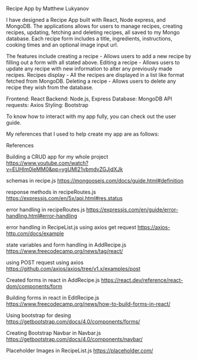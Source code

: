 Recipe App by Matthew Lukyanov

I have designed a Recipe App built with React, Node express, and MongoDB. The applications allows for users to manage recipes,
creating recipes, updating, fetching and deleting recipes, all saved to my Mongo database. Each recipe form includes a title, ingredients,
instructions, cooking times and an optional image input url.

The features include creating a recipe - Allows users to add a new recipe by filling out a form with all stated above.
Editing a recipe - Allows users to update any recipe with new information to alter any previously made recipes.
Recipes display - All the recipes are displayed in a list like format fetched from MongoDB.
Deleting a recipe - Allows users to delete any recipe they wish from the database.

Frontend: React
Backend: Node.js, Express
Database: MongoDB
API requests: Axios
Styling: Bootstrap

To know how to interact with my app fully, you can check out the user guide.

My references that I used to help create my app are as follows:

References

Building a CRUD app for my whole project
https://www.youtube.com/watch?v=EUHlm0leMM0&pp=ygUMI21vbmdvZGJjdXJk

schemas in recipe.js
https://mongoosejs.com/docs/guide.html#definition

response methods in recipeRoutes.js
https://expressjs.com/en/5x/api.html#res.status

error handling in recipeRoutes.js
https://expressjs.com/en/guide/error-handling.html#error-handling

error handling in RecipeList.js using axios get request
https://axios-http.com/docs/example

state variables and form handling in AddRecipe.js
https://www.freecodecamp.org/news/tag/react/

using POST request using axios
https://github.com/axios/axios/tree/v1.x/examples/post

Created forms in react in AddRecipe.js
https://react.dev/reference/react-dom/components/form

Building forms in react in EditRecipe.js
https://www.freecodecamp.org/news/how-to-build-forms-in-react/

Using bootstrap for desing
https://getbootstrap.com/docs/4.0/components/forms/



Creating Bootstrap Navbar in Navbar.js
https://getbootstrap.com/docs/4.0/components/navbar/

Placeholder Images in RecipeList.js
https://placeholder.com/

